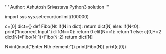 '''
Author: Ashutosh Srivastava
Python3 solution
'''

import sys
sys.setrecursionlimit(100000)

c=[0]
dict={}
def Fibo(N):
    if(N in dict):
        return dict[N]
    else:
        if(N<0):
            print("Incorrect Input")
        elif(N==0):
            return 0
        elif(N==1):
            return 1
        else:
            c[0]+=2
            dict[N]=Fibo(N-1)+Fibo(N-2)
            return dict[N]

N=int(input("Enter Nth element:"))
print(Fibo(N))
print(c[0])
